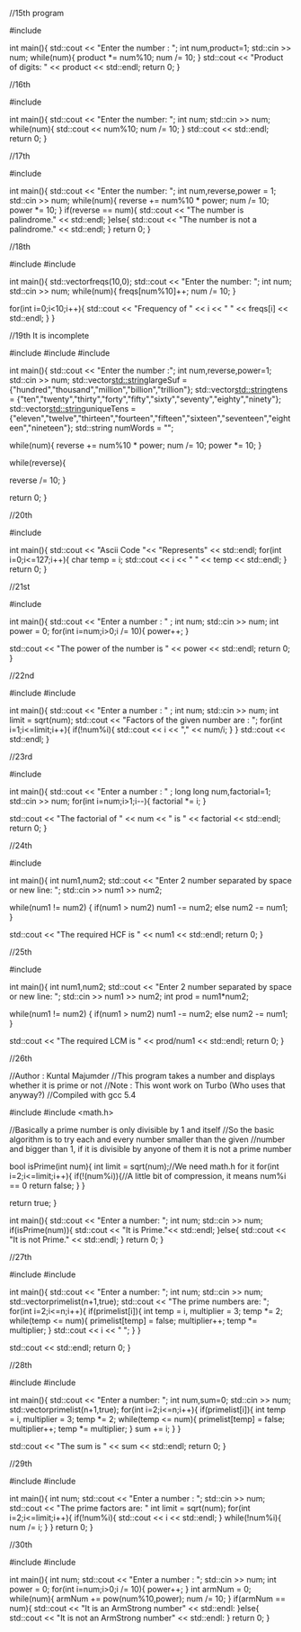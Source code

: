 //15th program

#include <iostream>

int main(){
std::cout << "Enter the number : ";
int num,product=1;
std::cin >> num;
while(num){
product *= num%10;
num /= 10;
}
std::cout << "Product of digits: " << product << std::endl;
return 0;
}

//16th

#include <iostream>

int main(){
std::cout << "Enter the number: ";
int num;
std::cin >> num;
while(num){
std::cout << num%10;
num /= 10;
}
std::cout << std::endl;
return 0;
}

//17th

#include <iostream>

int main(){
std::cout << "Enter the number: ";
int num,reverse,power = 1;
std::cin >> num;
while(num){
reverse += num%10 * power;
num /= 10;
power *= 10;
}
if(reverse == num){
std::cout << "The number is palindrome." << std::endl;
}else{
std::cout << "The number is not a palindrome." << std::endl;
}
return 0;
}

//18th

#include <iostream>
#include <vector>

int main(){
std::vector<int>freqs(10,0);
std::cout << "Enter the number: ";
int num;
std::cin >> num;
while(num){
freqs[num%10]++;
num /= 10;
}

for(int i=0;i<10;i++){
std::cout << "Frequency of " << i << " " << freqs[i] << std::endl;
}
}

//19th It is incomplete

#include <iostream>
#include <vector>
#include <string>

int main(){
std::cout << "Enter the number :";
int num,reverse,power=1;
std::cin >> num;
std::vector<std::string>largeSuf = {"hundred","thousand","million","billion","trillion"};
std::vector<std::string>tens = {"ten","twenty","thirty","forty","fifty","sixty","seventy","eighty","ninety"};
std::vector<std::string>uniqueTens = {"eleven","twelve","thirteen","fourteen","fifteen","sixteen","seventeen","eighteen","nineteen"};
std::string numWords = "";

while(num){
reverse += num%10 * power;
num /= 10;
power *= 10;
}

while(reverse){

reverse /= 10;
}

return 0;
}

//20th

#include <iostream>

int main(){
std::cout << "Ascii Code "<< "Represents" << std::endl;
for(int i=0;i<=127;i++){
char temp = i;
std::cout << i << "          " << temp << std::endl;
}
return 0;
}

//21st

#include <iostream>

int main(){
std::cout << "Enter a number : " ;
int num;
std::cin >> num;
int power = 0;
for(int i=num;i>0;i /= 10){
power++;
}

std::cout << "The power of the number is " << power << std::endl;
return 0;
}

//22nd

#include <iostream>
#include <cmath>

int main(){
std::cout << "Enter a number : " ;
int num;
std::cin >> num;
int limit = sqrt(num);
std::cout << "Factors of the given number are : ";
for(int i=1;i<=limit;i++){
if(!num%i){
std::cout << i << "," << num/i;
}
}
std::cout << std::endl;
}

//23rd

#include <iostream>

int main(){
std::cout << "Enter a number : " ;
long long num,factorial=1;
std::cin >> num;
for(int i=num;i>1;i--){
factorial *= i;
}

std::cout << "The factorial of " << num << " is " << factorial << std::endl;
return 0;
}

//24th

#include <iostream>

int main(){
int num1,num2;
std::cout << "Enter 2 number separated by space or new line: ";
std::cin >> num1 >> num2;

while(num1 != num2)
{
if(num1 > num2)
num1 -= num2;
else
num2 -= num1;
}

std::cout << "The required HCF is " << num1 << std::endl;
return 0;
}

//25th

#include <iostream>

int main(){
int num1,num2;
std::cout << "Enter 2 number separated by space or new line: ";
std::cin >> num1 >> num2;
int prod = num1*num2;

while(num1 != num2)
{
if(num1 > num2)
num1 -= num2;
else
num2 -= num1;
}

std::cout << "The required LCM is " << prod/num1 << std::endl;
return 0;
}

//26th

//Author : Kuntal Majumder
//This program takes a number and displays whether it is prime or not
//Note : This wont work on Turbo (Who uses that anyway?)
//Compiled with gcc 5.4

#include <iostream>
#include <math.h>

//Basically a prime number is only divisible by 1 and itself
//So the basic algorithm is to try each and every number smaller than the given
//number and bigger than 1, if it is divisible by anyone of them it is not a prime number

bool isPrime(int num){
int limit = sqrt(num);//We need math.h for it
for(int i=2;i<=limit;i++){
if(!(num%i)){//A little bit of compression, it means num%i == 0
return false;
}
}

return true;
}

int main(){
std::cout << "Enter a number: ";
int num;
std::cin >> num;
if(isPrime(num)){
std::cout << "It is Prime."<< std::endl;
}else{
std::cout << "It is not Prime." << std::endl;
}
return 0;
}

//27th

#include <iostream>
#include <vector>

int main(){
std::cout << "Enter a number: ";
int num;
std::cin >> num;
std::vector<bool>primelist(n+1,true);
std::cout << "The prime numbers are: ";
for(int i=2;i<=n;i++){
if(primelist[i]){
int temp = i, multiplier = 3;
temp *= 2;
while(temp <= num){
primelist[temp] = false;
multiplier++;
temp *= multiplier;
}
std::cout << i << " ";
}
}

std::cout << std::endl;
return 0;
}

//28th

#include <iostream>
#include <vector>

int main(){
std::cout << "Enter a number: ";
int num,sum=0;
std::cin >> num;
std::vector<bool>primelist(n+1,true);
for(int i=2;i<=n;i++){
if(primelist[i]){
int temp = i, multiplier = 3;
temp *= 2;
while(temp <= num){
primelist[temp] = false;
multiplier++;
temp *= multiplier;
}
sum += i;
}
}

std::cout << "The sum is " << sum << std::endl;
return 0;
}

//29th

#include <iostream>
#include <cmath>

int main(){
int num;
std::cout << "Enter a number : ";
std::cin >> num;
std::cout << "The prime factors are: "
int limit = sqrt(num);
for(int i=2;i<=limit;i++){
if(!num%i){
std::cout << i << std::endl;
}
while(!num%i){
num /= i;
}
}
return 0;
}

//30th

#include <iostream>
#include <cmath>

int main(){
int num;
std::cout << "Enter a number : ";
std::cin >> num;
int power = 0;
for(int i=num;i>0;i /= 10){
power++;
}
int armNum = 0;
while(num){
armNum += pow(num%10,power);
num /= 10;
}
if(armNum == num){
std::cout << "It is an ArmStrong number" << std::endl:
}else{
std::cout << "It is not an ArmStrong number" << std::endl:
}
return 0;
}